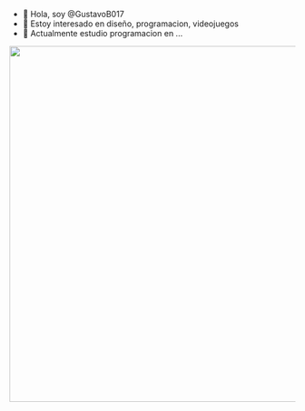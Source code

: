 - 👋 Hola, soy @GustavoB017
- 👀 Estoy interesado en diseño, programacion, videojuegos
- 🌱 Actualmente estudio programacion en ...

<img width="626" src="https://parquesoft.com/wp-content/uploads/2020/05/PS-Corp.png" >







<!---
GustavoB017/GustavoB017 is a ✨ special ✨ repository because its `README.md` (this file) appears on your GitHub profile.
You can click the Preview link to take a look at your changes.
--->
